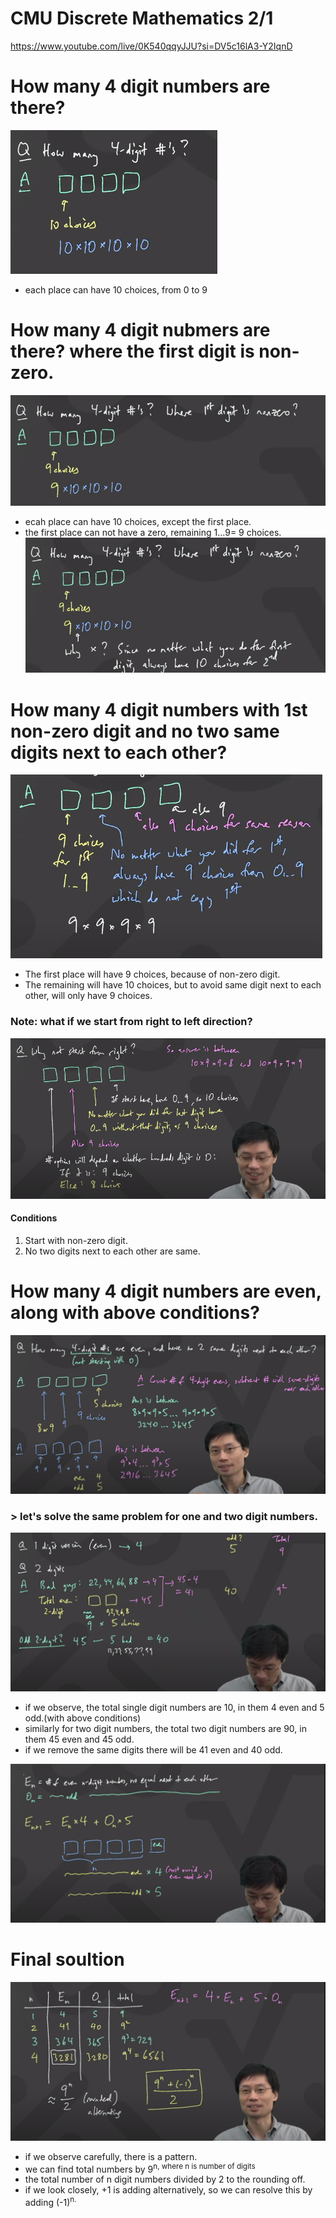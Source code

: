 # CMU Discrete Mathematics 2/1
https://www.youtube.com/live/0K540qqyJJU?si=DV5c16lA3-Y2IqnD


# How many 4 digit numbers are there?

![Alt text](image-1.png)

- each place can have 10 choices, from 0 to 9

# How many 4 digit nubmers are there? where the first digit is non-zero.

![Alt text](image-2.png)

- ecah place can have 10 choices, except the first place.
- the first place can not have a zero, remaining 1...9= 9 choices.
  ![Alt text](image-3.png)

# How many 4 digit numbers with 1st non-zero digit and no two same digits next to each other?

![Alt text](image-4.png)

- The first place will have 9 choices, because of non-zero digit.
- The remaining will have 10 choices, but to avoid same digit next to each other, will only have 9 choices.

### Note: what if we start from right to left direction?
![Alt text](image-5.png)

#### Conditions
1. Start with non-zero digit.
2. No two digits next to each other are same.

# How many 4 digit numbers are even, along with above conditions?
![Alt text](image-6.png)

### > let's solve the same problem for one and two digit numbers.
![Alt text](image-7.png)
- if we observe, the total single digit numbers are 10, in them  4 even and 5 odd.(with above conditions)
- similarly for two digit numbers, the total two digit numbers are 90, in them 45 even and 45 odd.
- if we remove the same digits there will be 41 even and 40 odd.

![Alt text](image-8.png)

# Final soultion
![Alt text](image-9.png)
- if we observe carefully, there is a pattern.
- we can find total numbers by 9<sup>n, where n is number of digits
- the total number of n digit numbers divided by 2 to the rounding off.
- if we look closely, +1 is adding alternatively, so we can resolve this by adding (-1)<sup>n.